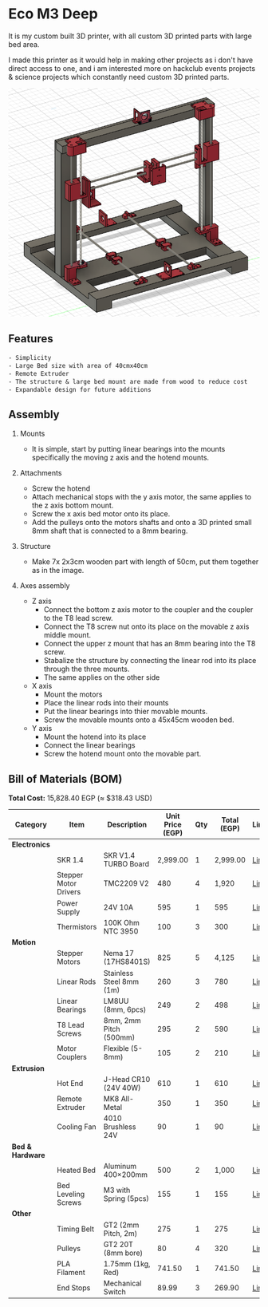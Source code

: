 # Eco M3 Deep
It is my custom built 3D printer, with all custom 3D printed parts with large bed area.

I made this printer as it would help in making other projects as i don't have direct access to one, and i am interested more on hackclub events projects & science projects which constantly need custom 3D printed parts.

![The Printer](./Images/ThePrinter.png)

## Features 
    - Simplicity
    - Large Bed size with area of 40cmx40cm
    - Remote Extruder
    - The structure & large bed mount are made from wood to reduce cost
    - Expandable design for future additions

## Assembly
1. Mounts 

    - It is simple, start by putting linear bearings into the mounts specifically the moving z axis and the hotend mounts. 
2. Attachments
    -  Screw the hotend
    - Attach mechanical stops with the y axis motor, the same applies to the z axis bottom mount.
    - Screw the x axis bed motor onto its place.
    - Add the pulleys onto the motors shafts and onto a 3D printed small 8mm shaft that is connected to a 8mm bearing.
3. Structure
    - Make 7x 2x3cm wooden part with length of 50cm, put them together as in the image.
4. Axes assembly
    - Z axis
        - Connect the bottom z axis motor to the coupler and the coupler to the T8 lead screw.
        - Connect the T8 screw nut onto its place on the movable z axis middle mount.
        - Connect the upper z mount that has an 8mm bearing into the T8 screw.
        - Stabalize the structure by connecting the linear rod into its place through the three mounts.
        - The same applies on the other side
    - X axis
        - Mount the motors
        - Place the linear rods into their mounts 
        - Put the linear bearings into thier movable mounts.
        - Screw the movable mounts onto a 45x45cm wooden bed.
    - Y axis
        - Mount the hotend into its place
        - Connect the linear bearings
        - Screw the hotend mount onto the movable part.
         

## Bill of Materials (BOM)

**Total Cost:** 15,828.40 EGP (≈ $318.43 USD)

| Category           | Item                     | Description                                      | Unit Price (EGP) | Qty | Total (EGP) | Link |
|--------------------|--------------------------|-------------------------------------------------|------------------|-----|-------------|------|
| **Electronics**    |                          |                                                  |                  |     |             |      |
|                    | SKR 1.4                  | SKR V1.4 TURBO Board                            | 2,999.00         | 1   | 2,999.00    | [Link](https://www.amazon.eg/-/en/gp/product/B09BMGXJ8S) |
|                    | Stepper Motor Drivers     | TMC2209 V2                                      | 480              | 4   | 1,920       | [Link](https://www.amazon.eg/-/en/gp/product/B0DJZL2XPQ) |
|                    | Power Supply             | 24V 10A                                         | 595              | 1   | 595         | [Link](https://www.amazon.eg/-/en/gp/product/B0DR633KMW) |
|                    | Thermistors              | 100K Ohm NTC 3950                               | 100              | 3   | 300         | [Link](https://www.amazon.eg/-/en/gp/product/B09MSPWTM5) |
| **Motion**         |                          |                                                  |                  |     |             |      |
|                    | Stepper Motors           | Nema 17 (17HS8401S)                             | 825              | 5   | 4,125       | [Link](https://www.amazon.eg/-/en/gp/product/B0969CFKLM) |
|                    | Linear Rods              | Stainless Steel 8mm (1m)                        | 260              | 3   | 780         | [Link](https://www.amazon.eg/-/en/gp/product/B09Z3QJF1P) |
|                    | Linear Bearings          | LM8UU (8mm, 6pcs)                               | 249              | 2   | 498         | [Link](https://www.amazon.eg/-/en/gp/product/B0968Y5C94) |
|                    | T8 Lead Screws           | 8mm, 2mm Pitch (500mm)                          | 295              | 2   | 590         | [Link](https://www.amazon.eg/-/en/gp/product/B0969HF39S) |
|                    | Motor Couplers           | Flexible (5-8mm)                                | 105              | 2   | 210         | [Link](https://www.amazon.eg/-/en/gp/product/B0968ZBB2J) |
| **Extrusion**      |                          |                                                  |                  |     |             |      |
|                    | Hot End                  | J-Head CR10 (24V 40W)                           | 610              | 1   | 610         | [Link](https://www.amazon.eg/-/en/gp/product/B082WQVCKT) |
|                    | Remote Extruder          | MK8 All-Metal                                   | 350              | 1   | 350         | [Link](https://www.amazon.eg/-/en/gp/product/B0968WV7D8) |
|                    | Cooling Fan              | 4010 Brushless 24V                              | 90               | 1   | 90          | [Link](https://www.amazon.eg/-/en/gp/product/B0DJ9R2ZJ3) |
| **Bed & Hardware** |                          |                                                  |                  |     |             |      |
|                    | Heated Bed               | Aluminum 400×200mm                              | 500              | 2   | 1,000       | [Link](https://www.amazon.eg/-/en/gp/product/B099D8ZBVM) |
|                    | Bed Leveling Screws      | M3 with Spring (5pcs)                           | 155              | 1   | 155         | [Link](https://www.amazon.eg/-/en/gp/product/B0968XHW56) |
| **Other**         |                          |                                                  |                  |     |             |      |
|                    | Timing Belt              | GT2 (2mm Pitch, 2m)                             | 275              | 1   | 275         | [Link](https://www.amazon.eg/-/en/gp/product/B099DC5JK5) |
|                    | Pulleys                  | GT2 20T (8mm bore)                              | 80               | 4   | 320         | [Link](https://www.amazon.eg/-/en/gp/product/B0968ZPMWM) |
|                    | PLA Filament             | 1.75mm (1kg, Red)                               | 741.50           | 1   | 741.50      | [Link](https://www.amazon.eg/-/en/gp/product/B0F5X34KG2) |
|                    | End Stops                | Mechanical Switch                               | 89.99            | 3   | 269.90      | [Link](https://www.amazon.eg/-/en/gp/product/B0968R6TJ8) |
